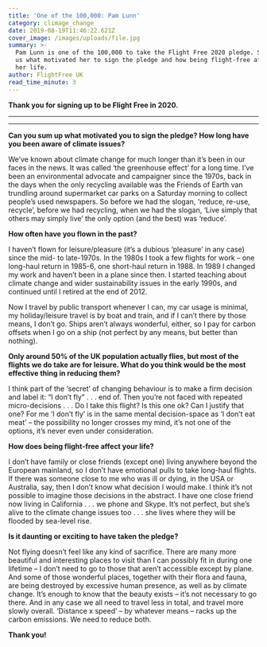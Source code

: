 ```yaml
---
title: 'One of the 100,000: Pam Lunn'
category: climage_change
date: 2019-08-19T11:46:22.621Z
cover_image: /images/uploads/file.jpg
summary: >-
  Pam Lunn is one of the 100,000 to take the Flight Free 2020 pledge. She tells
  us what motivated her to sign the pledge and how being flight-free affected
  her life. 
author: FlightFree UK
read_time_minute: 3
---
```

**Thank you for signing up to be Flight Free in 2020.** 

****

****

**Can you sum up what motivated you to sign the pledge? How long have you been aware of climate issues?**



We’ve known about climate change for much longer than it’s been in our faces in the news. It was called ‘the greenhouse effect’ for a long time. I’ve been an environmental advocate and campaigner since the 1970s, back in the days when the only recycling available was the Friends of Earth van trundling around supermarket car parks on a Saturday morning to collect people’s used newspapers. So before we had the slogan, ‘reduce, re-use, recycle’, before we had recycling, when we had the slogan, ‘Live simply that others may simply live’ the only option (and the best) was ‘reduce’.

 

**How often have you flown in the past?**



I haven’t flown for leisure/pleasure (it’s a dubious ‘pleasure’ in any case) since the mid- to late-1970s. In the 1980s I took a few flights for work – one long-haul return in 1985-6, one short-haul return in 1988. In 1989 I changed my work and haven’t been in a plane since then. I started teaching about climate change and wider sustainability issues in the early 1990s, and continued until I retired at the end of 2012.



Now I travel by public transport whenever I can, my car usage is minimal, my holiday/leisure travel is by boat and train, and if I can’t there by those means, I don’t go. Ships aren’t always wonderful, either, so I pay for carbon offsets when I go on a ship (not perfect by any means, but better than nothing).



**Only around 50% of the UK population actually flies, but most of the flights we do take are for leisure. What do you think would be the most effective thing in reducing them?**



I think part of the ‘secret’ of changing behaviour is to make a firm decision and label it: “I don’t fly” . . . end of. Then you’re not faced with repeated micro-decisions . . . Do I take this flight? Is this one ok? Can I justify that one? For me ‘I don’t fly’ is in the same mental decision-space as ‘I don’t eat meat’ – the possibility no longer crosses my mind, it’s not one of the options, it’s never even under consideration.



**How does being flight-free affect your life?**



I don’t have family or close friends (except one) living anywhere beyond the European mainland, so I don’t have emotional pulls to take long-haul flights. If there was someone close to me who was ill or dying, in the USA or Australia, say, then I don’t know what decision I would make. I think it’s not possible to imagine those decisions in the abstract. I have one close friend now living in California . . . we phone and Skype. It’s not perfect, but she’s alive to the climate change issues too . . . she lives where they will be flooded by sea-level rise.



**Is it daunting or exciting to have taken the pledge?** 



Not flying doesn’t feel like any kind of sacrifice. There are many more beautiful and interesting places to visit than I can possibly fit in during one lifetime – I don’t need to go to those that aren’t accessible except by plane. And some of those wonderful places, together with their flora and fauna, are being destroyed by excessive human presence, as well as by climate change. It’s enough to know that the beauty exists – it’s not necessary to go there. And in any case we all need to travel less in total, and travel more slowly overall. ‘Distance x speed’ – by whatever means – racks up the carbon emissions. We need to reduce both.



**Thank you!**
